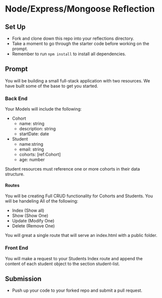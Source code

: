 # Node/Express/Mongoose Reflection

## Set Up
- Fork and clone down this repo into your reflections directory.
- Take a moment to go through the starter code before working on the prompt.
- Remember to run `npm install` to install all dependencies. 

## Prompt
You will be building a small full-stack application with two resources. We have built some of the base to get you started.


### Back End
Your Models will include the following:
- Cohort
    - name: string
    - description: string
    - startDate: date
- Student
    - name:string
    - email: string
    - cohorts: [ref:Cohort]
    - age: number

Student resources must reference one or more cohorts in their data structure.

#### Routes
You will be creating Full CRUD functionality for Cohorts and Students. 
You will be handeling All of the following: 
- Index (Show all)
- Show (Show One)
- Update (Modify One)
- Delete (Remove One)

You will great a single route that will serve an index.html with a public folder. 

### Front End

You will make a request to your Students Index route and append the content of each student object to the section student-list.


## Submission
- Push up your code to your forked repo and submit a pull request. 